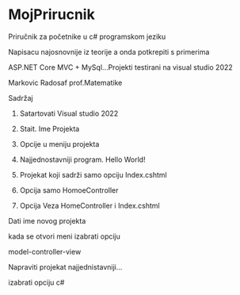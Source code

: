 # MojPrirucnik
Priručnik za početnike u c# programskom jeziku

Napisacu najosnovnije iz teorije a onda potkrepiti s primerima

ASP.NET Core MVC + MySql...Projekti testirani na visual studio 2022

Markovic Radosaf prof.Matematike

Sadržaj

1. Satartovati Visual studio 2022

1. Stait. Ime Projekta
2. Opcije u meniju projekta
3. Najjednostavniji program. Hello World!
4. Projekat koji sadrži samo opciju Index.cshtml
5. Opcija samo HomoeController
6. Opcija Veza HomeController i Index.cshtml

Dati ime novog projekta

kada se otvori meni izabrati opciju 

model-controller-view

Napraviti projekat najjednistavniji...



izabrati opciju c#
